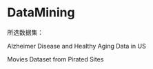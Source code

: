 # DataMining

所选数据集：

Alzheimer Disease and Healthy Aging Data in US

Movies Dataset from Pirated Sites

